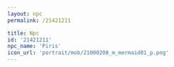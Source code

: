 ```yaml
---
layout: npc
permalink: /21421211

title: Npc
id: '21421211'
npc_name: 'Piris'
icon_url: 'portrait/mob/21000208_m_mermaid01_p.png'
---
```

